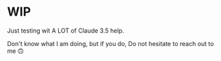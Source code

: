 # WIP

Just testing wit A LOT of Claude 3.5 help.

Don't know what I am doing, but if you do, Do not hesitate to reach out to me 🙃